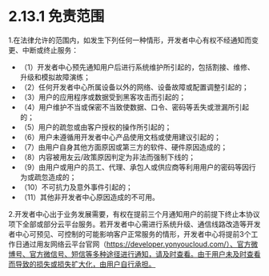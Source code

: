 # 2.13.1 免责范围

1.在法律允许的范围内，如发生下列任何一种情形，开发者中心有权不经通知而变更、中断或终止服务：

  - （1）开发者中心预先通知用户后进行系统维护所引起的，包括割接、维修、升级和模拟故障演练； 
  - （2）任何开发者中心所属设备以外的网络、设备故障或配置调整引起的； 
  - （3）用户的应用程序或数据受到黑客攻击而引起的； 
  - （4）用户维护不当或保密不当致使数据、口令、密码等丢失或泄漏所引起的； 
  - （5）用户的疏忽或由客户授权的操作所引起的； 
  - （6）用户未遵循用开发者中心产品使用文档或使用建议引起的； 
  - （7）由用户自身其他方面原因或第三方的软件、硬件原因造成的；
  - （8）内容被用友云/政策原因判定为非法而强制下线的；
  - （9）由用户或用户的员工、代理、承包人或供应商等利用用户的密码等因行为或疏忽造成的；
  - （10）不可抗力及意外事件引起的；
  - （11）其他非开发者中心原因造成的不可用。

2.开发者中心出于业务发展需要，有权在提前三个月通知用户的前提下终止本协议项下全部或部分云平台服务。若开发者中心需进行系统升级、通信线路改造等开发者中心可预见、可控制的可能影响客户正常服务的情形，开发者中心将提前3个工作日通过用友网络云平台官网（https://developer.yonyoucloud.com/）、官方微博号、官方微信号、短信等多种途径进行通知，请及时查看。由于用户未及时查看而导致的损失或损失扩大化，由用户自行承担。
